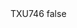 <?xml version="1.0" encoding="UTF-8"?>
<CustomMetadata xmlns="http://soap.sforce.com/2006/04/metadata">
    <label>TXU746</label>
    <protected>false</protected>
</CustomMetadata>
